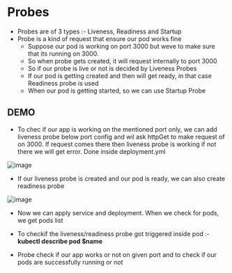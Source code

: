 # Probes

- Probes are of 3 types :- Liveness, Readiness and Startup
- Probe is a kind of request that ensure our pod works fine
  - Suppose our pod is working on port 3000 but weve to make sure that its running on 3000.
  - So when probe gets created, it will request internally to port 3000
  - So if our probe is live or not is decided by Liveness Probes
  - If our pod is getting created and then will get ready, in that case Readiness probe is used
  - When our pod is getting started, so we can use Startup Probe
 
DEMO
-
- To chec if our app is working on the mentioned port only, we can add liveness probe below port config and wil ask httpGet to make request of on 3000. If request comes there then liveness probe is working if not there we will get error. Done inside deployment.yml

![image](https://github.com/user-attachments/assets/ab60e941-3d0b-4545-a30c-82a0fa7093e8)

- If our liveness probe is created and our pod is ready, we can also create readiness probe

![image](https://github.com/user-attachments/assets/28746adf-cea2-4926-933f-cf73ece9247e)

- Now we can apply service and deployment. When we check for pods, we get pods list
- To checkif the liveness/readiness probe got triggered inside pod :- **kubectl describe pod $name**

- Probe check if our app works or not on given port and to check if our pods are successfully running or not

